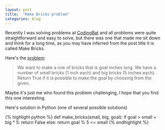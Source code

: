 ```yaml
---
layout: post
title:  "Make Bricks problem"
categories: blog
---
```


Recently I was solving problems at [CodingBat](http://codingbat.com/) and all problems were quite straightforward and easy to solve, but there was one that made me sit down and think for a long time, as you may have inferred from the post title it is called Make Bricks.

Here's the [problem](http://codingbat.com/prob/p118406):

> We want to make a row of bricks that is goal inches long. We have a number of small bricks (1 inch each) and big bricks (5 inches each). Return True if it is possible to make the goal by choosing from the given.

Maybe it's just me who found this problem challenging, I hope that you find this one interesting.

Here's solution in Python (one of several possible solutions)

{% highlight python %}
def make_bricks(small, big, goal):
    if goal > small + big * 5:
        return False
    else:
        return goal % 5 <= small
{% endhighlight %}